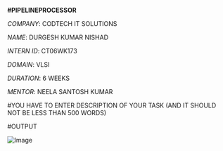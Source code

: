 **#PIPELINEPROCESSOR**

*COMPANY*: CODTECH IT SOLUTIONS

*NAME*: DURGESH KUMAR NISHAD

*INTERN ID*: CT06WK173

*DOMAIN*: VLSI

*DURATION*: 6 WEEKS

*MENTOR*: NEELA SANTOSH KUMAR

#YOU HAVE TO ENTER DESCRIPTION OF YOUR TASK (AND IT SHOULD NOT BE LESS THAN 500 WORDS)

#OUTPUT

![Image](https://github.com/user-attachments/assets/2b4576d1-0e8d-44b9-9640-a56d8f46489e)
